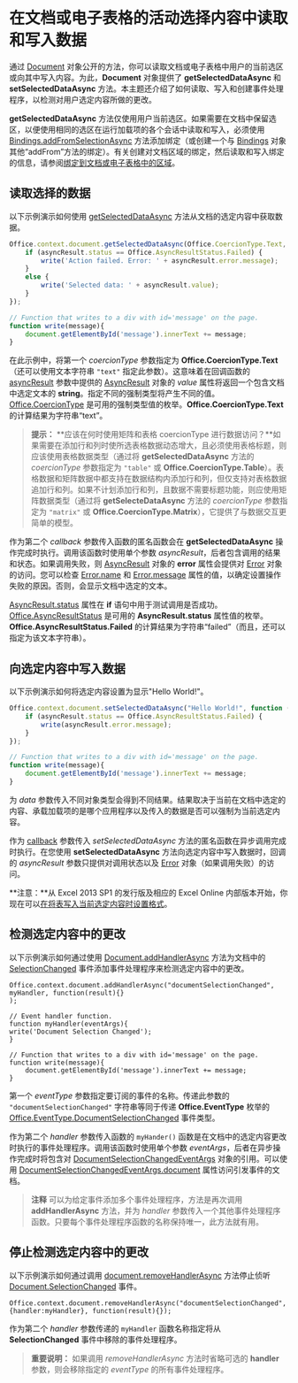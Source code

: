 
# <a name="read-and-write-data-to-the-active-selection-in-a-document-or-spreadsheet"></a>在文档或电子表格的活动选择内容中读取和写入数据

通过 [Document](http://dev.office.com/reference/add-ins/shared/document) 对象公开的方法，你可以读取文档或电子表格中用户的当前选区或向其中写入内容。为此，**Document** 对象提供了 **getSelectedDataAsync** 和 **setSelectedDataAsync** 方法。本主题还介绍了如何读取、写入和创建事件处理程序，以检测对用户选定内容所做的更改。

**getSelectedDataAsync** 方法仅使用用户当前选区。如果需要在文档中保留选区，以便使用相同的选区在运行加载项的各个会话中读取和写入，必须使用 [Bindings.addFromSelectionAsync](http://msdn.microsoft.com/en-us/library/edc99214-e63e-43f2-9392-97ead42fc155.aspx) 方法添加绑定（或创建一个与 [Bindings](http://msdn.microsoft.com/en-us/library/09979e31-3bfb-45be-adda-0f7cc2db1fe1.aspx) 对象其他“addFrom”方法的绑定）。有关创建对文档区域的绑定，然后读取和写入绑定的信息，请参阅[绑定到文档或电子表格中的区域](../../docs/develop/bind-to-regions-in-a-document-or-spreadsheet.md)。


## <a name="read-selected-data"></a>读取选择的数据


以下示例演示如何使用 [getSelectedDataAsync](../../reference/shared/document.getselecteddataasync.md) 方法从文档的选定内容中获取数据。


```js
Office.context.document.getSelectedDataAsync(Office.CoercionType.Text, function (asyncResult) {
    if (asyncResult.status == Office.AsyncResultStatus.Failed) {
        write('Action failed. Error: ' + asyncResult.error.message);
    }
    else {
        write('Selected data: ' + asyncResult.value);
    }
});

// Function that writes to a div with id='message' on the page.
function write(message){
    document.getElementById('message').innerText += message; 
}
```

在此示例中，将第一个  _coercionType_ 参数指定为 **Office.CoercionType.Text**（还可以使用文本字符串 `"text"` 指定此参数）。这意味着在回调函数的 [asyncResult](../../reference/shared/asyncresult.status.md) 参数中提供的 [AsyncResult](http://dev.office.com/reference/add-ins/shared/asyncresult) 对象的 _value_ 属性将返回一个包含文档中选定文本的 **string**。指定不同的强制类型将产生不同的值。[Office.CoercionType](http://dev.office.com/reference/add-ins/shared/coerciontype-enumeration) 是可用的强制类型值的枚举。**Office.CoercionType.Text** 的计算结果为字符串“text”。


 >**提示：** **应该在何时使用矩阵和表格 coercionType 进行数据访问？**如果需要在添加行和列时使所选表格数据动态增大，且必须使用表格标题，则应该使用表格数据类型（通过将 **getSelectedDataAsync** 方法的 _coercionType_ 参数指定为 `"table"` 或 **Office.CoercionType.Table**）。表格数据和矩阵数据中都支持在数据结构内添加行和列，但仅支持对表格数据追加行和列。如果不计划添加行和列，且数据不需要标题功能，则应使用矩阵数据类型（通过将 **getSelecteDataAsync** 方法的 _coercionType_ 参数指定为 `"matrix"` 或 **Office.CoercionType.Matrix**），它提供了与数据交互更简单的模型。

作为第二个  _callback_ 参数传入函数的匿名函数会在 **getSelectedDataAsync** 操作完成时执行。调用该函数时使用单个参数 _asyncResult_，后者包含调用的结果和状态。如果调用失败，则  [AsyncResult](../../reference/shared/asyncresult.context.md) 对象的 **error** 属性会提供对 [Error](http://dev.office.com/reference/add-ins/shared/error) 对象的访问。您可以检查 [Error.name](../../reference/shared/error.name.md) 和 [Error.message](../../reference/shared/error.message.md) 属性的值，以确定设置操作失败的原因。否则，会显示文档中选定的文本。

[AsyncResult.status](../../reference/shared/asyncresult.error.md) 属性在 **if** 语句中用于测试调用是否成功。[Office.AsyncResultStatus](http://dev.office.com/reference/add-ins/shared/asyncresultstatus-enumeration) 是可用的 **AsyncResult.status** 属性值的枚举。**Office.AsyncResultStatus.Failed** 的计算结果为字符串“failed”（而且，还可以指定为该文本字符串）。


## <a name="write-data-to-the-selection"></a>向选定内容中写入数据


以下示例演示如何将选定内容设置为显示"Hello World!"。


```js
Office.context.document.setSelectedDataAsync("Hello World!", function (asyncResult) {
    if (asyncResult.status == Office.AsyncResultStatus.Failed) {
        write(asyncResult.error.message);
    }
});

// Function that writes to a div with id='message' on the page.
function write(message){
    document.getElementById('message').innerText += message; 
}
```

为  _data_ 参数传入不同对象类型会得到不同结果。结果取决于当前在文档中选定的内容、承载加载项的是哪个应用程序以及传入的数据是否可以强制为当前选定内容。

作为  [callback](../../reference/shared/document.setselecteddataasync.md) 参数传入 _setSelectedDataAsync_ 方法的匿名函数在异步调用完成时执行。在您使用 **setSelectedDataAsync** 方法向选定内容中写入数据时，回调的 _asyncResult_ 参数只提供对调用状态以及 [Error](http://dev.office.com/reference/add-ins/shared/error) 对象（如果调用失败）的访问。

 **注意：**从 Excel 2013 SP1 的发行版及相应的 Excel Online 内部版本开始，你现在可以[在将表写入当前选定内容时设置格式](../../docs/excel/format-tables-in-add-ins-for-excel.md)。


## <a name="detect-changes-in-the-selection"></a>检测选定内容中的更改


以下示例演示如何通过使用 [Document.addHandlerAsync](../../reference/shared/document.addhandlerasync.md) 方法为文档中的 [SelectionChanged](../../reference/shared/document.selectionchanged.event.md) 事件添加事件处理程序来检测选定内容中的更改。


```
Office.context.document.addHandlerAsync("documentSelectionChanged", myHandler, function(result){} 
);

// Event handler function.
function myHandler(eventArgs){
write('Document Selection Changed');
}

// Function that writes to a div with id='message' on the page.
function write(message){
    document.getElementById('message').innerText += message; 
}
```

第一个  _eventType_ 参数指定要订阅的事件的名称。传递此参数的 `"documentSelectionChanged"` 字符串等同于传递 **Office.EventType** 枚举的 [Office.EventType.DocumentSelectionChanged](http://dev.office.com/reference/add-ins/shared/eventtype-enumeration) 事件类型。

作为第二个 _handler_ 参数传入函数的 `myHander()` 函数是在文档中的选定内容更改时执行的事件处理程序。调用该函数时使用单个参数 _eventArgs_，后者在异步操作完成时将包含对 [DocumentSelectionChangedEventArgs](../../reference/shared/document.selectionchangedeventargs.md) 对象的引用。可以使用 [DocumentSelectionChangedEventArgs.document](../../reference/shared/document.selectionchangedeventargs.document.md) 属性访问引发事件的文档。


 >**注释**  可以为给定事件添加多个事件处理程序，方法是再次调用  **addHandlerAsync** 方法，并为 _handler_ 参数传入一个其他事件处理程序函数。只要每个事件处理程序函数的名称保持唯一，此方法就有用。


## <a name="stop-detecting-changes-in-the-selection"></a>停止检测选定内容中的更改


以下示例演示如何通过调用 [document.removeHandlerAsync](../../reference/shared/document.selectionchanged.event.md) 方法停止侦听 [Document.SelectionChanged](../../reference/shared/document.removehandlerasync.md) 事件。


```
Office.context.document.removeHandlerAsync("documentSelectionChanged", {handler:myHandler}, function(result){});
```

作为第二个  _handler_ 参数传递的 `myHandler` 函数名称指定将从 **SelectionChanged** 事件中移除的事件处理程序。


 >**重要说明：**  如果调用  _removeHandlerAsync_ 方法时省略可选的 **handler** 参数，则会移除指定的 _eventType_ 的所有事件处理程序。

